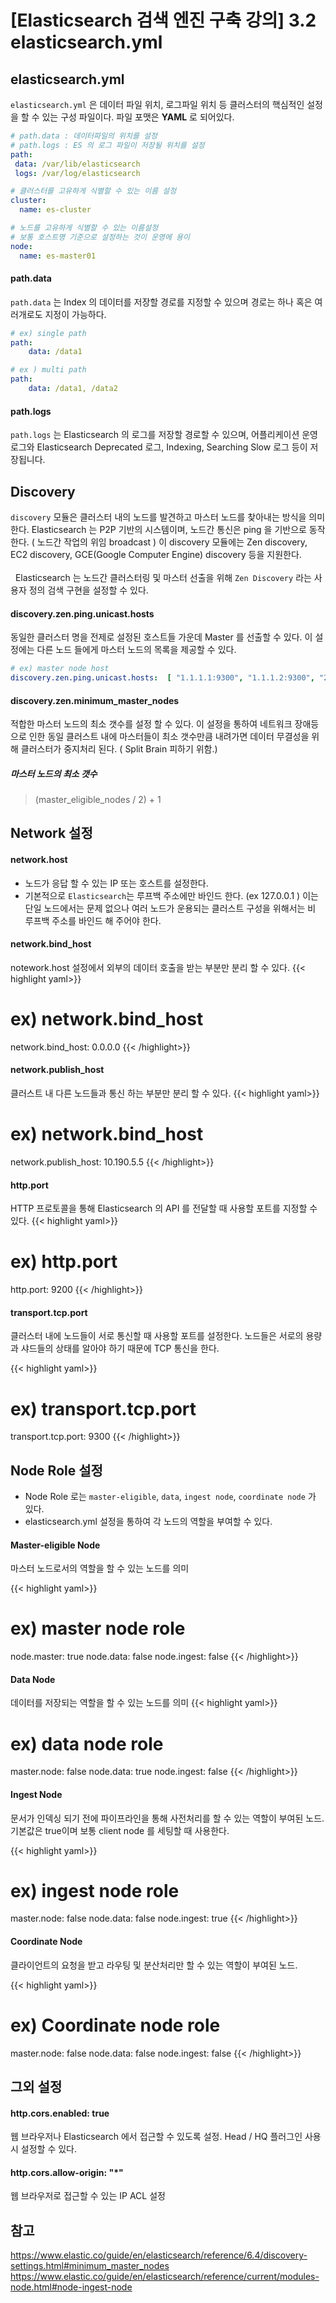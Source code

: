 # [Elasticsearch 검색 엔진 구축 강의] 3.2 elasticsearch.yml


## elasticsearch.yml
`elasticsearch.yml` 은 데이터 파일 위치, 로그파일 위치 등 클러스터의 핵심적인 설정을 할 수 있는 구성 파일이다. 파일 포맷은 **YAML** 로 되어있다.
```yaml
# path.data : 데이터파일의 위치를 설정 
# path.logs : ES 의 로그 파일이 저장될 위치를 설정
path: 
 data: /var/lib/elasticsearch
 logs: /var/log/elasticsearch

# 클러스터를 고유하게 식별할 수 있는 이름 설정
cluster:
  name: es-cluster

# 노드를 고유하게 식별할 수 있는 이름설정
# 보통 호스트명 기준으로 설정하는 것이 운영에 용이    
node:
  name: es-master01
```

#### path.data
`path.data` 는 Index 의 데이터를 저장할 경로를 지정할 수 있으며 경로는 하나 혹은 여러개로도 지정이 가능하다.

```yaml
# ex) single path
path: 
    data: /data1

# ex ) multi path
path:
    data: /data1, /data2
```

#### path.logs
`path.logs` 는 Elasticsearch 의 로그를 저장할 경로할 수 있으며, 어플리케이션 운영 로그와 Elasticsearch Deprecated 로그, Indexing, Searching Slow 로그 등이 저장됩니다.

## Discovery
`discovery` 모듈은 클러스터 내의 노드를 발견하고 마스터 노드를 찾아내는 방식을 의미한다. Elasticsearch 는 P2P 기반의 시스템이며, 노드간 통신은 ping 을 기반으로 동작한다.
( 노드간 작업의 위임 broadcast ) 이 discovery 모듈에는 Zen discovery, EC2 discovery, GCE(Google Computer Engine) discovery 등을 지원한다. 
<br/><br/>
&nbsp;&nbsp;Elasticsearch 는 노드간 클러스터링 및 마스터 선출을 위해 `Zen Discovery` 라는 사용자 정의 검색 구현을 설정할 수 있다.

#### discovery.zen.ping.unicast.hosts
동일한 클러스터 명을 전제로 설정된 호스트들 가운데 Master 를 선출할 수 있다. 이 설정에는 다른 노드 들에게 마스터 노드의 목록을 제공할 수 있다.
```yaml
# ex) master node host 
discovery.zen.ping.unicast.hosts:  [ "1.1.1.1:9300", "1.1.1.2:9300", "2.2.2.1:9300", ]
```

#### discovery.zen.minimum_master_nodes
적합한 마스터 노드의 최소 갯수를 설정 할 수 있다. 
이 설정을 통하여 네트워크 장애등으로 인한 동일 클러스트 내에 마스터들이 최소 갯수만큼 내려가면 데이터 무결성을 위해 클러스터가 중지처리 된다. ( Split Brain 피하기 위함.)

##### 마스터 노드의 최소 갯수
> (master_eligible_nodes / 2) + 1

## Network 설정
#### network.host
* 노드가 응답 할 수 있는 IP 또는 호스트를 설정한다.
* 기본적으로 `Elasticsearch`는 루프백 주소에만 바인드 한다. (ex 127.0.0.1 ) 이는 단일 노드에서는 문제 없으나 여러 노드가 운용되는 클러스트 구성을 위해서는 비 루프백 주소를 바인드 해 주어야 한다.

#### network.bind_host
notework.host 설정에서 외부의 데이터 호출을 받는 부분만 분리 할 수 있다.
{{< highlight yaml>}}
# ex) network.bind_host
network.bind_host: 0.0.0.0 
{{< /highlight>}}

#### network.publish_host
클러스트 내 다른 노드들과 통신 하는 부분만 분리 할 수 있다.
{{< highlight yaml>}}
# ex) network.bind_host
 network.publish_host: 10.190.5.5
{{< /highlight>}}

#### http.port
HTTP 프로토콜을 통해 Elasticsearch 의 API 를 전달할 때 사용할 포트를 지정할 수 있다.
{{< highlight yaml>}}
# ex) http.port
http.port: 9200
{{< /highlight>}}

#### transport.tcp.port
클러스터 내에 노드들이 서로 통신할 때 사용할 포트를 설정한다. 노드들은 서로의 용량과 샤드들의 상태를 알아야 하기 때문에 TCP 통신을 한다.

{{< highlight yaml>}}
# ex) transport.tcp.port
transport.tcp.port: 9300
{{< /highlight>}}

## Node Role 설정
* Node Role 로는 `master-eligible`, `data`, `ingest node`, `coordinate node` 가 있다.
* elasticsearch.yml 설정을 통하여 각 노드의 역할을 부여할 수 있다.

#### Master-eligible Node
마스터 노드로서의 역할을 할 수 있는 노드를 의미

{{< highlight yaml>}}
# ex) master node role
node.master: true
node.data: false
node.ingest: false 
{{< /highlight>}}

#### Data Node
데이터를 저장되는 역할을 할 수 있는 노드를 의미
{{< highlight yaml>}}
# ex) data node role
master.node: false
node.data: true
node.ingest: false 
{{< /highlight>}}

#### Ingest Node
문서가 인덱싱 되기 전에 파이프라인을 통해 사전처리를 할 수 있는 역할이 부여된 노드. 기본값은 true이며 보통 client node 를 세팅할 때 사용한다.

{{< highlight yaml>}}
# ex) ingest node role
master.node: false
node.data: false
node.ingest: true 
{{< /highlight>}}

#### Coordinate Node
클라이언트의 요청을 받고 라우팅 및 분산처리만 할 수 있는 역할이 부여된 노드.

{{< highlight yaml>}}
# ex) Coordinate node role
master.node: false
node.data: false
node.ingest: false 
{{< /highlight>}}


## 그외 설정
#### http.cors.enabled: true
웹 브라우저나 Elasticsearch 에서 접근할 수 있도록 설정. Head / HQ 플러그인 사용시 설정할 수 있다.

#### http.cors.allow-origin: "*"
웹 브라우저로 접근할 수 있는 IP ACL 설정

## 참고

https://www.elastic.co/guide/en/elasticsearch/reference/6.4/discovery-settings.html#minimum_master_nodes
https://www.elastic.co/guide/en/elasticsearch/reference/current/modules-node.html#node-ingest-node
